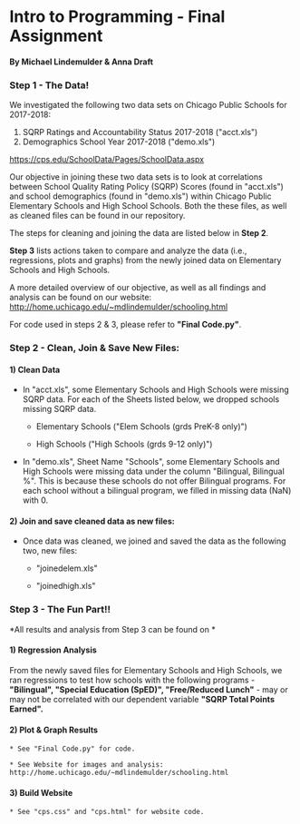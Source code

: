 # **Intro to Programming - Final Assignment**
#### **By Michael Lindemulder & Anna Draft**

### **Step 1 - The Data!**
We investigated the following two data sets on Chicago Public Schools for 2017-2018:

  1) SQRP Ratings and Accountability Status 2017-2018 ("acct.xls")
  2) Demographics School Year 2017-2018 ("demo.xls")

  https://cps.edu/SchoolData/Pages/SchoolData.aspx

Our objective in joining these two data sets is to look at correlations between School Quality Rating Policy (SQRP) Scores (found in "acct.xls") and school demographics (found in "demo.xls") within Chicago Public Elementary Schools and High School Schools. Both the these files, as well as cleaned files can be found in our repository.

The steps for cleaning and joining the data are listed below in **Step 2**.

**Step 3** lists actions taken to compare and analyze the data (i.e., regressions, plots and graphs) from the newly joined data on Elementary Schools and High Schools.

A more detailed overview of our objective, as well as all findings and analysis can be found on our website: http://home.uchicago.edu/~mdlindemulder/schooling.html

For code used in steps 2 & 3, please refer to **"Final Code.py"**.


### **Step 2 - Clean, Join & Save New Files:**

#### **1) Clean Data**
* In "acct.xls", some Elementary Schools and High Schools were missing SQRP data. For each of the Sheets listed below, we dropped schools missing SQRP data.

    * Elementary Schools ("Elem Schools (grds PreK-8 only)")

    * High Schools ("High Schools (grds 9-12 only)")

* In "demo.xls", Sheet Name "Schools", some Elementary Schools and High Schools were missing data under the column "Bilingual, Bilingual %". This is because these schools do not offer Bilingual programs. For each school without a bilingual program, we filled in missing data (NaN) with 0.

#### **2) Join and save cleaned data as new files:**
* Once data was cleaned, we joined and saved the data as the following two, new files:

    * "joinedelem.xls"

    * "joinedhigh.xls"


### **Step 3 - The Fun Part!!**
*All results and analysis from Step 3 can be found on *


#### **1) Regression Analysis**

From the newly saved files for Elementary Schools and High Schools, we ran regressions to test how schools with the following programs - **"Bilingual", "Special Education (SpED)", "Free/Reduced Lunch"** - may or may not be correlated with our dependent variable **"SQRP Total Points Earned".**

#### **2) Plot & Graph Results**
    * See "Final Code.py" for code.

    * See Website for images and analysis:  http://home.uchicago.edu/~mdlindemulder/schooling.html

#### **3) Build Website**
    * See "cps.css" and "cps.html" for website code.  
